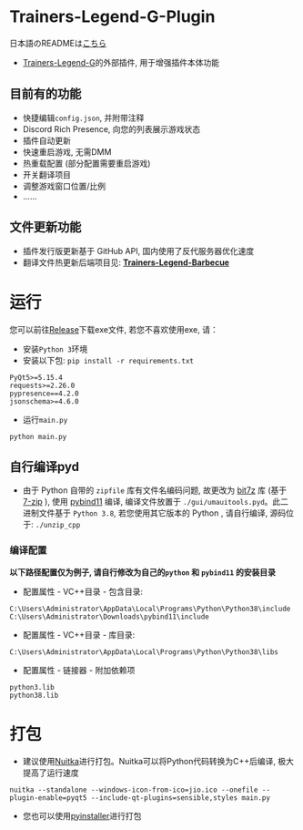# Trainers-Legend-G-Plugin
日本語のREADMEは[こちら](/README_JA.md)
- [Trainers-Legend-G](https://github.com/MinamiChiwa/Trainers-Legend-G)的外部插件, 用于增强插件本体功能



## 目前有的功能

- 快捷编辑`config.json`, 并附带注释
- Discord Rich Presence, 向您的列表展示游戏状态
- 插件自动更新
- 快速重启游戏, 无需DMM
- 热重载配置 (部分配置需要重启游戏)
- 开关翻译项目
- 调整游戏窗口位置/比例
- ......



## 文件更新功能

- 插件发行版更新基于 GitHub API, 国内使用了反代服务器优化速度
- 翻译文件热更新后端项目见: **[Trainers-Legend-Barbecue](https://github.com/chinosk6/Trainers-Legend-Barbecue)**



# 运行

您可以前往[Release](https://github.com/chinosk114514/Trainers-Legend-G-External-Plugin/releases)下载exe文件, 若您不喜欢使用exe, 请：

- 安装`Python 3`环境
- 安装以下包: `pip install -r requirements.txt`

```
PyQt5>=5.15.4
requests>=2.26.0
pypresence==4.2.0
jsonschema>=4.6.0
```

- 运行`main.py`

```shell
python main.py
```



## 自行编译pyd

- 由于 Python 自带的 `zipfile` 库有文件名编码问题, 故更改为 [bit7z](https://github.com/rikyoz/bit7z) 库 (基于 [7-zip](https://www.7-zip.org/) ), 使用 [pybind11](https://github.com/pybind/pybind11) 编译, 编译文件放置于 `./gui/umauitools.pyd`。此二进制文件基于 `Python 3.8`, 若您使用其它版本的 Python , 请自行编译, 源码位于: `./unzip_cpp`

### 编译配置

**以下路径配置仅为例子, 请自行修改为自己的`python` 和 `pybind11` 的安装目录**

- 配置属性 - VC++目录 - 包含目录:

```
C:\Users\Administrator\AppData\Local\Programs\Python\Python38\include
C:\Users\Administrator\Downloads\pybind11\include
```

- 配置属性 - VC++目录 - 库目录:

```
C:\Users\Administrator\AppData\Local\Programs\Python\Python38\libs
```

- 配置属性 - 链接器 - 附加依赖项

```
python3.lib
python38.lib
```



# 打包

- 建议使用[Nuitka](https://github.com/Nuitka/Nuitka)进行打包。Nuitka可以将Python代码转换为C++后编译, 极大提高了运行速度

```shell
nuitka --standalone --windows-icon-from-ico=jio.ico --onefile --plugin-enable=pyqt5 --include-qt-plugins=sensible,styles main.py
```



- 您也可以使用[pyinstaller](https://github.com/pyinstaller/pyinstaller)进行打包

